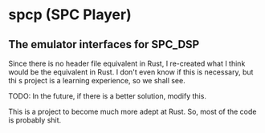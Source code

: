 # spcp (SPC Player)
## The emulator interfaces for SPC_DSP

Since there is no header file equivalent in Rust, I re-created what I think
would be the equivalent in Rust. I don't even know if this is necessary, but thi
s project is a learning experience, so we shall see.

TODO:
In the future, if there is a better solution, modify this.

This is a project to become much more adept at Rust. So, most of the code is probably shit.

